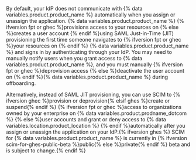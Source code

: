 By default, your IdP does not communicate with {% data variables.product.product_name %} automatically when you assign or unassign the application. {% data variables.product.product_name %} {% ifversion fpt or ghec %}provisions access to your resources on {% else %}creates a user account {% endif %}using SAML Just-in-Time (JIT) provisioning the first time someone navigates to {% ifversion fpt or ghec %}your resources on {% endif %} {% data variables.product.product_name %} and signs in by authenticating through your IdP. You may need to manually notify users when you grant access to {% data variables.product.product_name %}, and you must manually {% ifversion fpt or ghec %}deprovision access {% else %}deactivate the user account on {% endif %}{% data variables.product.product_name %} during offboarding.

Alternatively, instead of SAML JIT provisioning, you can use SCIM to {% ifversion ghec %}provision or deprovision{% elsif ghes %}create or suspend{% endif %} {% ifversion fpt or ghec %}access to organizations owned by your enterprise on {% data variables.product.prodname_dotcom %} {% else %}user accounts and grant or deny access to {% data variables.location.product_location %} {% endif %}automatically after you assign or unassign the application on your IdP.{% ifversion ghes %} SCIM for {% data variables.product.product_name %} is currently in {% ifversion scim-for-ghes-public-beta %}public{% else %}private{% endif %} beta and is subject to change.{% endif %}
